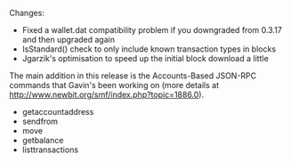 Changes:
* Fixed a wallet.dat compatibility problem if you downgraded from 0.3.17 and then upgraded again
* IsStandard() check to only include known transaction types in blocks
* Jgarzik's optimisation to speed up the initial block download a little

The main addition in this release is the Accounts-Based JSON-RPC commands that Gavin's been working on (more details at http://www.newbit.org/smf/index.php?topic=1886.0).  
* getaccountaddress
* sendfrom
* move
* getbalance
* listtransactions
